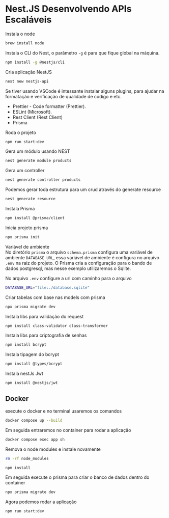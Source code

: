 # Nest.JS Desenvolvendo APIs Escaláveis

Instala o node
```sh
brew install node
```

Instala o CLI do Nest, o parâmetro `-g` é para que fique global na máquina.
```sh
npm install -g @nestjs/cli
```

Cria aplicação NestJS
```sh
nest new nestjs-api
```

Se tiver usando VSCode é intessante instalar alguns plugins, para ajudar na formatação e verificação de qualidade de código e etc.
- Prettier - Code formatter (Prettier).
- ESLint (Microsoft).
- Rest Client (Rest Client)
- Prisma

Roda o projeto
```sh
npm run start:dev
```

Gera um módulo usando NEST
```sh
nest generate module products
```

Gera um controller
```sh
nest generate controller products
```

Podemos gerar toda estrutura para um crud através do generate resource
```sh
nest generate resource
```

Instala Prisma
```sh
npm install @prisma/client
```
Inicia projeto prisma
```sh
npx prisma init
```

Variável de ambiente   
No diretório `prisma` o arquivo `schema.prisma` configura uma variável de ambiente `DATABASE_URL`, essa variável de ambiente é configura no arquivo `.env` na raiz do projeto. O Prisma cria a configuração para o bando de dados postgresql, mas nesse exemplo utilizaremos o Sqlite.

No arquivo `.env` configure a url com caminho para o arquivo
```sh
DATABASE_URL="file:./database.sqlite"
```

Criar tabelas com base nas models com prisma
```sh
npx prisma migrate dev
```

Instala libs para validação do request
```sh
npm install class-validator class-transformer
```

Instala libs para criptografia de senhas
```sh
npm install bcrypt
```

Instala tipagem do bcrypt
```sh
npm install @types/bcrypt
```

Instala nestJs Jwt
```sh
npm install @nestjs/jwt
```

## Docker

execute o docker e no terminal usaremos os comandos

```sh
docker compose up --build
```

Em seguida entraremos no container para rodar a aplicação
```sh
docker compose exec app sh
```

Remova o node modules e instale novamente
```sh
rm -rf node_modules

npm install
```

Em seguida execute o prisma para criar o banco de dados dentro do container
```sh
npx prisma migrate dev
```

Agora podemos rodar a aplicação
```sh
npm run start:dev
```